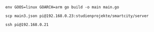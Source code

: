 `env GOOS=linux GOARCH=arm go build -o main main.go`

`scp main3.json pi@192.168.0.23:studienprojekte/smartcity/server`

`ssh pi@192.168.0.21`

